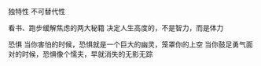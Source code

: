 独特性
不可替代性

看书、跑步缓解焦虑的两大秘籍
决定人生高度的，不是智力，而是体力

恐惧
当你害怕的时候，恐惧就是一个巨大的幽灵，笼罩你的上空
当你鼓足勇气面对的时候，恐惧像个懦夫，早就消失的无影无踪

